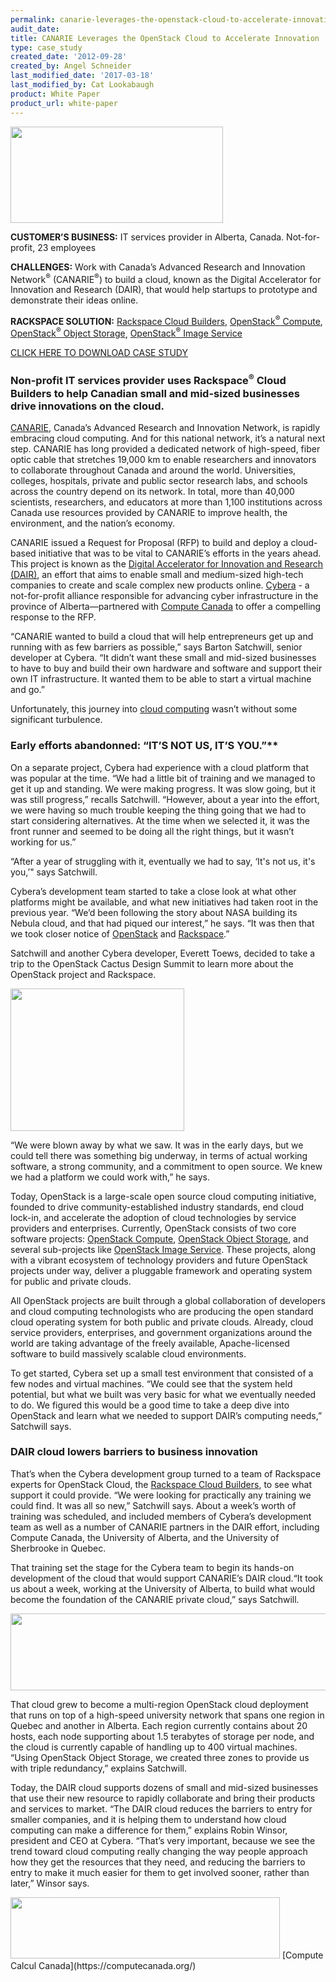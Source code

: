 ```yaml
---
permalink: canarie-leverages-the-openstack-cloud-to-accelerate-innovation/
audit_date:
title: CANARIE Leverages the OpenStack Cloud to Accelerate Innovation
type: case_study
created_date: '2012-09-28'
created_by: Angel Schneider
last_modified_date: '2017-03-18'
last_modified_by: Cat Lookabaugh
product: White Paper
product_url: white-paper
---
```


<a href="http://www.cybera.ca/">
   <img src="{% asset_path UseCases/canarie-leverages-the-openstack-cloud-to-accelerate-innovation/cybera_1.png %}" width="340" height="154" />
</a>

**CUSTOMER’S BUSINESS:** IT services provider in Alberta, Canada. Not-for-profit, 23 employees

**CHALLENGES:** Work with Canada’s Advanced Research and Innovation
Network<sup>&reg;</sup> (CANARIE<sup>&reg;</sup>) to build a cloud, known as the
Digital Accelerator for Innovation and Research (DAIR), that would help startups
to prototype and demonstrate their ideas online.

**RACKSPACE SOLUTION:** [Rackspace Cloud
Builders](http://www.rackspace.com/cloud/private_edition/), [OpenStack<sup>&reg;</sup>
Compute](http://www.openstack.org/projects/compute/), [OpenStack<sup>&reg;</sup> Object
Storage](http://www.openstack.org/projects/storage/), [OpenStack<sup>&reg;</sup> Image
Service](http://www.openstack.org/projects/image-service/)

[CLICK HERE TO DOWNLOAD CASE STUDY](http://c179631.r31.cf0.rackcdn.com/Cybera.pdf)

### Non-profit IT services provider uses Rackspace<sup>&reg;</sup> Cloud Builders to help Canadian small and mid-sized businesses drive innovations on the cloud.

[CANARIE](http://canarie.ca/en/home), Canada’s Advanced Research and
Innovation Network, is rapidly embracing cloud computing. And for this
national network, it’s a natural next step. CANARIE has long provided a
dedicated network of high-speed, fiber optic cable that stretches 19,000
km to enable researchers and innovators to collaborate throughout Canada
and around the world. Universities, colleges, hospitals, private and
public sector research labs, and schools across the country depend on
its network. In total, more than 40,000 scientists, researchers, and
educators at more than 1,100 institutions across Canada use resources
provided by CANARIE to improve health, the environment, and the nation’s
economy.

CANARIE issued a Request for Proposal (RFP) to build and deploy a
cloud-based initiative that was to be vital to CANARIE’s efforts in the
years ahead. This project is known as the [Digital Accelerator for
Innovation and Research
(DAIR)](http://www.canarie.ca/en/dair-program/about), an effort that
aims to enable small and medium-sized high-tech companies to create and
scale complex new products online. [Cybera](http://www.cybera.ca/) - a
not-for-profit alliance responsible for advancing cyber infrastructure
in the province of Alberta—partnered with [Compute
Canada](https://computecanada.org/) to offer a compelling response to
the RFP.

“CANARIE wanted to build a cloud that will help entrepreneurs get up and
running with as few barriers as possible,” says Barton Satchwill, senior
developer at Cybera. “It didn’t want these small and mid-sized
businesses to have to buy and build their own hardware and software and
support their own IT infrastructure. It wanted them to be able to start
a virtual machine and go.”

Unfortunately, this journey into [cloud
computing](http://www.rackspace.com/cloud/what_is_cloud_computing/)
wasn’t without some significant turbulence.

### Early efforts abandonned: “IT’S NOT US, IT’S YOU.”**

On a separate project, Cybera had experience with a cloud platform that
was popular at the time. “We had a little bit of training and we managed
to get it up and standing. We were making progress. It was slow going,
but it was still progress,” recalls Satchwill. “However, about a year
into the effort, we were having so much trouble keeping the thing going
that we had to start considering alternatives. At the time when we
selected it, it was the front runner and seemed to be doing all the
right things, but it wasn’t working for us.”

“After a year of struggling with it, eventually we had to say, ‘It's not
us, it's you,’" says Satchwill.

Cybera’s development team started to take a close look at what other
platforms might be available, and what new initiatives had taken root in
the previous year. “We’d been following the story about NASA building
its Nebula cloud, and that had piqued our interest,” he says. “It was
then that we took closer notice of
[OpenStack](http://www.openstack.org/) and
[Rackspace](http://www.rackspace.com/).”

Satchwill and another Cybera developer, Everett Toews, decided to take a trip
to the OpenStack Cactus Design Summit to learn more about the OpenStack project
and Rackspace.

<img src="{% asset_path UseCases/canarie-leverages-the-openstack-cloud-to-accelerate-innovation/cybera_3.png %}" width="278" height="228" />

“We were blown away by what we saw. It was in the early days, but we
could tell there was something big underway, in terms of actual working
software, a strong community, and a commitment to open source. We knew
we had a platform we could work with,” he says.

Today, OpenStack is a large-scale open source cloud computing
initiative, founded to drive community-established industry standards,
end cloud lock-in, and accelerate the adoption of cloud technologies by
service providers and enterprises. Currently, OpenStack consists of two
core software projects: [OpenStack
Compute](http://www.openstack.org/projects/compute/), [OpenStack Object
Storage](http://www.openstack.org/projects/storage/), and several
sub-projects like [OpenStack Image
Service](http://www.openstack.org/projects/image-service/). These
projects, along with a vibrant ecosystem of technology providers and
future OpenStack projects under way, deliver a pluggable framework and
operating system for public and private clouds.

All OpenStack projects are built through a global collaboration of
developers and cloud computing technologists who are producing the open
standard cloud operating system for both public and private clouds.
Already, cloud service providers, enterprises, and government
organizations around the world are taking advantage of the freely
available, Apache-licensed software to build massively scalable cloud
environments.

To get started, Cybera set up a small test environment that consisted of
a few nodes and virtual machines. “We could see that the system held
potential, but what we built was very basic for what we eventually
needed to do. We figured this would be a good time to take a deep dive
into OpenStack and learn what we needed to support DAIR’s computing
needs,” Satchwill says.

### DAIR cloud lowers barriers to business innovation

That’s when the Cybera development group turned to a team of Rackspace
experts for OpenStack Cloud, the [Rackspace Cloud
Builders](http://www.rackspace.com/cloud/private_edition/), to see what
support it could provide. “We were looking for practically any training
we could find. It was all so new,” Satchwill says. About a week’s worth
of training was scheduled, and included members of Cybera’s development
team as well as a number of CANARIE partners in the DAIR effort,
including Compute Canada, the University of Alberta, and the University
of Sherbrooke in Quebec.

That training set the stage for the Cybera team to begin its hands-on
development of the cloud that would support CANARIE’s DAIR cloud.“It
took us about a week, working at the University of Alberta, to build
what would become the foundation of the CANARIE private cloud,” says
Satchwill.

<img src="{% asset_path UseCases/canarie-leverages-the-openstack-cloud-to-accelerate-innovation/cybera_2.png %}" width="579" height="123" />

That cloud grew to become a multi-region OpenStack cloud deployment that
runs on top of a high-speed university network that spans one region in
Quebec and another in Alberta. Each region currently contains about 20
hosts, each node supporting about 1.5 terabytes of storage per node, and
the cloud is currently capable of handling up to 400 virtual machines.
“Using OpenStack Object Storage, we created three zones to provide us
with triple redundancy,” explains Satchwill.

Today, the DAIR cloud supports dozens of small and mid-sized businesses
that use their new resource to rapidly collaborate and bring their
products and services to market. “The DAIR cloud reduces the barriers to
entry for smaller companies, and it is helping them to understand how
cloud computing can make a difference for them,” explains Robin Winsor,
president and CEO at Cybera. “That’s very important, because we see the
trend toward cloud computing really changing the way people approach how
they get the resources that they need, and reducing the barriers to
entry to make it much easier for them to get involved sooner, rather
than later,” Winsor says.

<img src="{% asset_path UseCases/canarie-leverages-the-openstack-cloud-to-accelerate-innovation/cybera_4.png %}" width="431" height="98" />
[Compute Calcul Canada](https://computecanada.org/)
